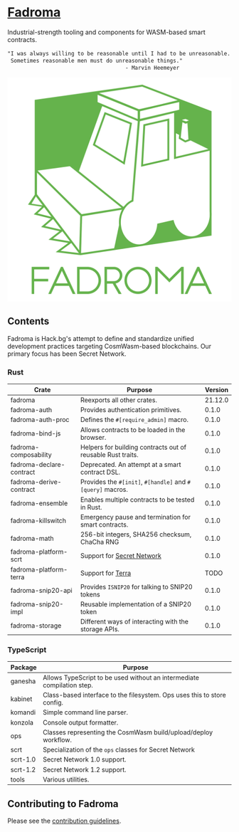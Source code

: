 # [Fadroma](https://fadroma.tech)

Industrial-strength tooling and components for WASM-based smart contracts.

```
"I was always willing to be reasonable until I had to be unreasonable.
 Sometimes reasonable men must do unreasonable things."
                                     - Marvin Heemeyer
```

![](/doc/logo.svg)

## Contents

Fadroma is Hack.bg's attempt to define and standardize unified development practices
targeting CosmWasm-based blockchains. Our primary focus has been Secret Network.

### Rust

| Crate                    | Purpose                                                      | Version |
| ------------------------ | ------------------------------------------------------------ | ------- |
| fadroma                  | Reexports all other crates.                                  | 21.12.0 |
| fadroma-auth             | Provides authentication primitives.                          | 0.1.0   |
| fadroma-auth-proc        | Defines the `#[require_admin]` macro.                        | 0.1.0   |
| fadroma-bind-js          | Allows contracts to be loaded in the browser.                | 0.1.0   |
| fadroma-composability    | Helpers for building contracts out of reusable Rust traits.  | 0.1.0   |
| fadroma-declare-contract | Deprecated. An attempt at a smart contract DSL.              | 0.1.0   |
| fadroma-derive-contract  | Provides the `#[init]`, `#[handle]` and `#[query]` macros.   | 0.1.0   |
| fadroma-ensemble         | Enables multiple contracts to be tested in Rust.             | 0.1.0   |
| fadroma-killswitch       | Emergency pause and termination for smart contracts.         | 0.1.0   |
| fadroma-math             | 256-bit integers, SHA256 checksum, ChaCha RNG                | 0.1.0   |
| fadroma-platform-scrt    | Support for [Secret Network](https://scrt.network/)          | 0.1.0   |
| fadroma-platform-terra   | Support for [Terra](https://www.terra.money/)                | TODO    |
| fadroma-snip20-api       | Provides `ISNIP20` for talking to SNIP20 tokens              | 0.1.0   |
| fadroma-snip20-impl      | Reusable implementation of a SNIP20 token                    | 0.1.0   |
| fadroma-storage          | Different ways of interacting with the storage APIs.         | 0.1.0   |

### TypeScript

| Package   | Purpose                                                                 |
| --------- | ----------------------------------------------------------------------- |
| ganesha   | Allows TypeScript to be used without an intermediate compilation step.  |
| kabinet   | Class-based interface to the filesystem. Ops uses this to store config. |
| komandi   | Simple command line parser.                                             |
| konzola   | Console output formatter.                                               |
| ops       | Classes representing the CosmWasm build/upload/deploy workflow.         |
| scrt      | Specialization of the `ops` classes for Secret Network                  |
| scrt-1.0  | Secret Network 1.0 support.                                             |
| scrt-1.2  | Secret Network 1.2 support.                                             |
| tools     | Various utilities.                                                      |

## Contributing to Fadroma

Please see the [contribution guidelines](CONTRIBUTING.md).
